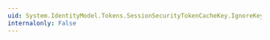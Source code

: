 ```yaml
---
uid: System.IdentityModel.Tokens.SessionSecurityTokenCacheKey.IgnoreKeyGeneration
internalonly: False
---
```

